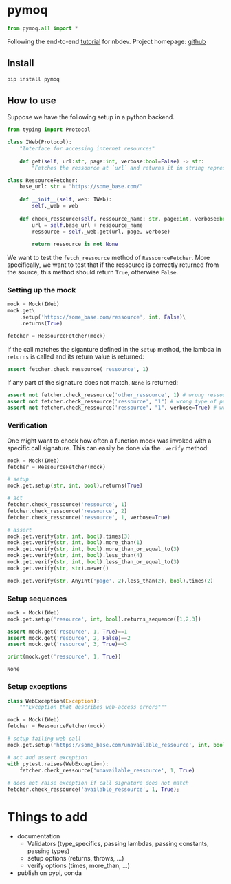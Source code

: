 pymoq
================

<!-- WARNING: THIS FILE WAS AUTOGENERATED! DO NOT EDIT! -->

``` python
from pymoq.all import *
```

Following the end-to-end
[tutorial](https://nbdev.fast.ai/Tutorials/tutorial.html) for nbdev.
Project homepage: [github](https://github.com/omlnaut/pymoq)

## Install

``` sh
pip install pymoq
```

## How to use

Suppose we have the following setup in a python backend.

``` python
from typing import Protocol

class IWeb(Protocol):
    "Interface for accessing internet resources"
    
    def get(self, url:str, page:int, verbose:bool=False) -> str:
        "Fetches the ressource at `url` and returns it in string representation"
```

``` python
class RessourceFetcher:
    base_url: str = "https://some_base.com/"
    
    def __init__(self, web: IWeb):
        self._web = web
    
    def check_ressource(self, ressource_name: str, page:int, verbose:bool=False) -> bool:
        url = self.base_url + ressource_name
        ressource = self._web.get(url, page, verbose)
        
        return ressource is not None
```

We want to test the `fetch_ressource` method of `RessourceFetcher`. More
specifically, we want to test that if the ressource is correctly
returned from the source, this method should return `True`, otherwise
`False`.

### Setting up the mock

``` python
mock = Mock(IWeb)
mock.get\
    .setup('https://some_base.com/ressource', int, False)\
    .returns(True)

fetcher = RessourceFetcher(mock)
```

If the call matches the siganture defined in the `setup` method, the
lambda in `returns` is called and its return value is returned:

``` python
assert fetcher.check_ressource('ressource', 1)
```

If any part of the signature does not match, `None` is returned:

``` python
assert not fetcher.check_ressource('other_ressource', 1) # wrong ressource name
assert not fetcher.check_ressource('ressource', "1") # wrong type of page argument
assert not fetcher.check_ressource('ressource', "1", verbose=True) # wrong value for verbose argument
```

### Verification

One might want to check how often a function mock was invoked with a
specific call signature. This can easily be done via the `.verify`
method:

``` python
mock = Mock(IWeb)
fetcher = RessourceFetcher(mock)

# setup
mock.get.setup(str, int, bool).returns(True)

# act
fetcher.check_ressource('ressource', 1)
fetcher.check_ressource('ressource', 2)
fetcher.check_ressource('ressource', 1, verbose=True)

# assert
mock.get.verify(str, int, bool).times(3)
mock.get.verify(str, int, bool).more_than(1)
mock.get.verify(str, int, bool).more_than_or_equal_to(3)
mock.get.verify(str, int, bool).less_than(4)
mock.get.verify(str, int, bool).less_than_or_equal_to(3)
mock.get.verify(str, str).never()

mock.get.verify(str, AnyInt('page', 2).less_than(2), bool).times(2)
```

### Setup sequences

``` python
mock = Mock(IWeb)
mock.get.setup('resource', int, bool).returns_sequence([1,2,3])

assert mock.get('resource', 1, True)==1
assert mock.get('resource', 2, False)==2
assert mock.get('resource', 3, True)==3

print(mock.get('ressource', 1, True))
```

    None

### Setup exceptions

``` python
class WebException(Exception):
    """Exception that describes web-access errors"""
```

``` python
mock = Mock(IWeb)
fetcher = RessourceFetcher(mock)

# setup failing web call
mock.get.setup('https://some_base.com/unavailable_ressource', int, bool).throws(WebException())

# act and assert exception
with pytest.raises(WebException):
    fetcher.check_ressource('unavailable_ressource', 1, True)
    
# does not raise exception if call signature does not match
fetcher.check_ressource('available_ressource', 1, True);
```

# Things to add

- documentation
  - Validators (type_specifics, passing lambdas, passing constants,
    passing types)
  - setup options (returns, throws, …)
  - verify options (times, more_than, …)
- publish on pypi, conda
